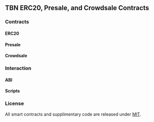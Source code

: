 ## TBN ERC20, Presale, and Crowdsale Contracts


### Contracts
#### ERC20


#### Presale


#### Crowdsale

### Interaction

#### ABI

#### Scripts

### License

All smart contracts and supplimentary code are released under [MIT](https://github.com/tubiex/smart-contracts/LICENSE).